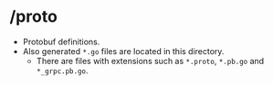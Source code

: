 # /proto

- Protobuf definitions.
- Also generated `*.go` files are located in this directory.
    - There are files with extensions such as `*.proto`, `*.pb.go` and `*_grpc.pb.go`.